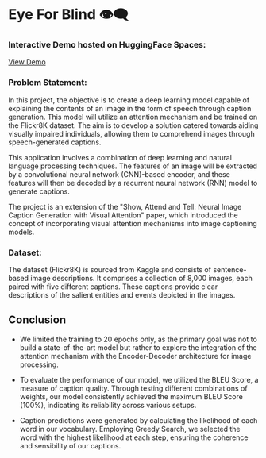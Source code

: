 # Eye For Blind 👁️‍🗨️

### Interactive Demo hosted on HuggingFace Spaces:
<a href="https://huggingface.co/spaces/krishnapal2308/eye_for_blind" target="_blank">View Demo</a>

### Problem Statement:

In this project, the objective is to create a deep learning model capable of explaining the contents of an image in the form of speech through caption generation. This model will utilize an attention mechanism and be trained on the Flickr8K dataset. The aim is to develop a solution catered towards aiding visually impaired individuals, allowing them to comprehend images through speech-generated captions.

This application involves a combination of deep learning and natural language processing techniques. The features of an image will be extracted by a convolutional neural network (CNN)-based encoder, and these features will then be decoded by a recurrent neural network (RNN) model to generate captions.

The project is an extension of the "Show, Attend and Tell: Neural Image Caption Generation with Visual Attention" paper, which introduced the concept of incorporating visual attention mechanisms into image captioning models.

### Dataset:

The dataset (Flickr8K) is sourced from Kaggle and consists of sentence-based image descriptions. It comprises a collection of 8,000 images, each paired with five different captions. These captions provide clear descriptions of the salient entities and events depicted in the images.

## Conclusion

- We limited the training to 20 epochs only, as the primary goal was not to build a state-of-the-art model but rather to explore the integration of the attention mechanism with the Encoder-Decoder architecture for image processing.

- To evaluate the performance of our model, we utilized the BLEU Score, a measure of caption quality. Through testing different combinations of weights, our model consistently achieved the maximum BLEU Score (100%), indicating its reliability across various setups.

- Caption predictions were generated by calculating the likelihood of each word in our vocabulary. Employing Greedy Search, we selected the word with the highest likelihood at each step, ensuring the coherence and sensibility of our captions.


